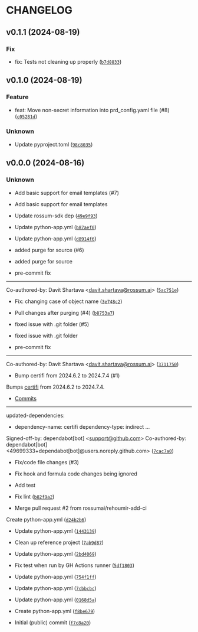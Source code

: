 # CHANGELOG

## v0.1.1 (2024-08-19)

### Fix

* fix: Tests not cleaning up properly ([`b7d8833`](https://github.com/rossumai/prd/commit/b7d8833c209583cf1e259decf862eb1b963abcbd))

## v0.1.0 (2024-08-19)

### Feature

* feat: Move non-secret information into prd_config.yaml file (#8) ([`c05281d`](https://github.com/rossumai/prd/commit/c05281d6d01ad488c19c70ddd0754a8b9d31b53c))

### Unknown

* Update pyproject.toml ([`98c8035`](https://github.com/rossumai/prd/commit/98c80357a35d4d756ef56ce2a52e601d6f3ae6fe))

## v0.0.0 (2024-08-16)

### Unknown

* Add basic support for email templates (#7)

* Add basic support for email templates

* Update rossum-sdk dep ([`49e9f93`](https://github.com/rossumai/prd/commit/49e9f9339da1a8330bc94bd06a0e3db23be679ba))

* Update python-app.yml ([`b87aef0`](https://github.com/rossumai/prd/commit/b87aef0817d0461d5b3a09e2557f593b5b4e95aa))

* Update python-app.yml ([`d8914f6`](https://github.com/rossumai/prd/commit/d8914f682a45be567148a6f63cb1481ff04a0815))

* added purge for source (#6)

* added purge for source

* pre-commit fix

---------

Co-authored-by: Davit Shartava &lt;davit.shartava@rossum.ai&gt; ([`5ac751e`](https://github.com/rossumai/prd/commit/5ac751e5c9d673ddcf0deb2e0397b83547b6f7ba))

* Fix: changing case of object name ([`3e748c2`](https://github.com/rossumai/prd/commit/3e748c2950d3aedda34693ab68976ce314e6bb67))

* Pull changes after purging (#4) ([`b8753a7`](https://github.com/rossumai/prd/commit/b8753a75ee63ffb37e42f2ec4fca8375d06d8fd4))

* fixed issue with .git folder (#5)

* fixed issue with .git folder

* pre-commit fix

---------

Co-authored-by: Davit Shartava &lt;davit.shartava@rossum.ai&gt; ([`3711750`](https://github.com/rossumai/prd/commit/37117505c89cd68b95559fdbb465357e731ae66e))

* Bump certifi from 2024.6.2 to 2024.7.4 (#1)

Bumps [certifi](https://github.com/certifi/python-certifi) from 2024.6.2 to 2024.7.4.
- [Commits](https://github.com/certifi/python-certifi/compare/2024.06.02...2024.07.04)

---
updated-dependencies:
- dependency-name: certifi
  dependency-type: indirect
...

Signed-off-by: dependabot[bot] &lt;support@github.com&gt;
Co-authored-by: dependabot[bot] &lt;49699333+dependabot[bot]@users.noreply.github.com&gt; ([`7cac7a0`](https://github.com/rossumai/prd/commit/7cac7a05cd2f838648fc97f91678520562298ee8))

* Fix/code file changes (#3)

* Fix hook and formula code changes being ignored

* Add test

* Fix lint ([`b82f9a2`](https://github.com/rossumai/prd/commit/b82f9a2f6aec19ff6616e2a6f7097c31be81e629))

* Merge pull request #2 from rossumai/rehoumir-add-ci

Create python-app.yml ([`d24b2b6`](https://github.com/rossumai/prd/commit/d24b2b6eb5166b9c7063ecfa5f35695fae560aa3))

* Update python-app.yml ([`1443139`](https://github.com/rossumai/prd/commit/1443139f297e8d1d88233fca69a82b416be4c40f))

* Clean up reference project ([`7ab9d87`](https://github.com/rossumai/prd/commit/7ab9d87b23376562ee37bde9779d36cbf7df95dd))

* Update python-app.yml ([`2bd4069`](https://github.com/rossumai/prd/commit/2bd4069a9a0e9dbf2ce2e13b318b6968bd93e601))

* Fix test when run by GH Actions runner ([`5df1803`](https://github.com/rossumai/prd/commit/5df1803c94a0f04f738db20df125e96c4a5a0ef5))

* Update python-app.yml ([`754f1ff`](https://github.com/rossumai/prd/commit/754f1ffbe04a31a8255e8ae686ecdd4d0229bd8e))

* Update python-app.yml ([`7cbbcbc`](https://github.com/rossumai/prd/commit/7cbbcbce9fe6300b75633a096dc4c3febcaa8a08))

* Update python-app.yml ([`0168d5a`](https://github.com/rossumai/prd/commit/0168d5abbd9c0333e9fe03709c2863541216669a))

* Create python-app.yml ([`f8be679`](https://github.com/rossumai/prd/commit/f8be679e449dbf359c545d5c4cb29d71d89c3a09))

* Initial (public) commit ([`f7c8a20`](https://github.com/rossumai/prd/commit/f7c8a206aa1119ffd04d965a1e987fb2a666b260))
